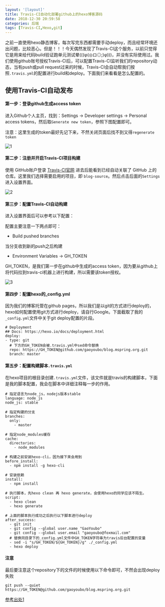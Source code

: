 ```yaml
---
layout: '[layout]'
title: Travis-CI自动化部署github上的hexo博客源码
date: 2018-12-30 20:59:58
categories: 后端
tags: [Travis-CI,Hexo,git]
---
```

之前一直使用hexo静态博客，每次写完东西都需要手动deploy，而且经常环境还出问题，比较恶心。但是！！！今天偶然发现了Travis-CI这个服务，以前只觉得它是用来给代码build验证跑单元测试晕(((φ(◎ロ◎;)φ)))，并没有实际使用过。我们使用github账号授权Travis-CI后，可以配置Travis-CI监听我们的repository动态，当有push或pull request过来的时候，Travis-CI会自动帮我们按照`.travis.yml`的配置进行build和deploy。下面我们来看看是怎么配置的。

## 使用Travis-CI自动发布

#### 第一步：登录github生成access token

进入Github个人主页，找到：Settings -> Developer settings -> Personal access tokens，然后取`Generate new token`，参照下图配置即可。

注意：这里生成的token最好先记下来，不然关闭页面后找不到又得`regenerate token`

![1](/1.png)

#### 第二步：注册并开启Travis-CI项目构建

使用 GitHub账户登录 [Travis-CI官网](https://travis-ci.org/) 进去后能看到已经自动关联了 GitHub 上的仓库。这里我们选择需要启用的项目，即 `blog-source`。然后点击后面的`Settings`进入设置界面。

![2](/2.png)

#### 第三步：配置Travis-CI自动构建

进入设置界面后可以参考以下配置：

配置主要注意一下两点即可：

- Build pushed branches

当分支收到新的push之后构建

- Environment Variables -> GH_TOKEN

GH_TOKEN，是我们第一步在github中生成的access token，因为要从github上将代码拉到travis-ci机器上进行构建，所以需要该token授权。

![3](/3.png)

#### 第四步：配置hexo的_config.yml

因为我们的博客托管在github pages，所以我们是以git的方式进行deploy的，hexo如何配置使用git方式进行deploy，请自行Google。下面截取了我的`_config.yml`文件中关于git deploy配置的片段。

```
# Deployment
## Docs: https://hexo.io/docs/deployment.html
deploy:
- type: git
  # 下方的GH_TOKEN会被.travis.yml中sed命令替换
  repo: https://GH_TOKEN@github.com/gaoyoubo/blog.mspring.org.git
  branch: master
```



#### 第五步：配置构建脚本`.travis.yml`

在hexo项目的根目录创建`.travis.yml`文件，该文件就是travis的构建脚本，下面是我的脚本配置，我会在脚本中详细注释每一步的作用。

```
# 指定语言为node_js，nodejs版本stable
language: node_js
node_js: stable

# 指定构建的分支
branches:
  only:
    - master

# 指定node_modules缓存
cache:
  directories:
    - node_modules

# 构建之前安装hexo-cli，因为接下来会用到
before_install:
  - npm install -g hexo-cli

# 安装依赖
install:
  - npm install

# 执行脚本，先hexo clean 再 hexo generate，会使用hexo的同学应该不陌生。
script:
  - hexo clean
  - hexo generate

# 上面的脚本执行成功之后执行以下脚本进行deploy
after_success:
  - git init
  - git config --global user.name "GaoYoubo"
  - git config --global user.email "gaoyoubo@foxmail.com"
  # 替换同目录下的_config.yml文件中GH_TOKEN字符串为travis后台配置的变量
  - sed -i "s/GH_TOKEN/${GH_TOKEN}/g" ./_config.yml
  - hexo deploy
```

#### 注意

最后要注意这个repository下的文件的时候使用以下命令即可，不然会出现deploy失败

```
git push --quiet https://GH_TOKEN@github.com/gaoyoubo/blog.mspring.org.git
```



[参考出处1](https://www.mspring.org/2018/11/29/HexoClient%E4%BD%BF%E7%94%A8%E5%B8%AE%E5%8A%A9/)